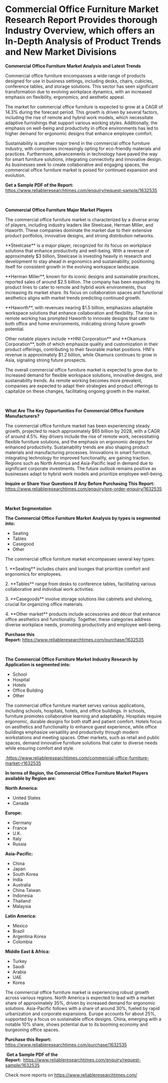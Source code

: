 <p><h1>Commercial Office Furniture Market Research Report Provides thorough Industry Overview, which offers an In-Depth Analysis of Product Trends and New Market Divisions</h1></p><p><strong>Commercial Office Furniture Market Analysis and Latest Trends</strong></p>
<p><p>Commercial office furniture encompasses a wide range of products designed for use in business settings, including desks, chairs, cubicles, conference tables, and storage solutions. This sector has seen significant transformation due to evolving workplace dynamics, with an increased emphasis on flexibility, ergonomics, and aesthetic appeal.</p><p>The market for commercial office furniture is expected to grow at a CAGR of 14.3% during the forecast period. This growth is driven by several factors, including the rise of remote and hybrid work models, which necessitate adaptive furnishings that support various working styles. Additionally, the emphasis on well-being and productivity in office environments has led to higher demand for ergonomic designs that enhance employee comfort.</p><p>Sustainability is another major trend in the commercial office furniture industry, with companies increasingly opting for eco-friendly materials and practices. Furthermore, advancements in technology have paved the way for smart furniture solutions, integrating connectivity and innovative design. As businesses seek to create collaborative and engaging spaces, the commercial office furniture market is poised for continued expansion and evolution.</p></p>
<p><strong>Get a Sample PDF of the Report:&nbsp;</strong> <a href="https://www.reliableresearchtimes.com/enquiry/request-sample/1632535?utm_campaign=3227&utm_medium=2&utm_source=Github&utm_content=ia&utm_term=05042025&utm_id=commercial-office-furniture">https://www.reliableresearchtimes.com/enquiry/request-sample/1632535</a></p>
<p>&nbsp;</p>
<p><strong>Commercial Office Furniture Major Market Players</strong></p>
<p><p>The commercial office furniture market is characterized by a diverse array of players, including industry leaders like Steelcase, Herman Miller, and Haworth. These companies dominate the market due to their extensive product portfolios, innovative designs, and strong distribution networks.</p><p>**Steelcase** is a major player, recognized for its focus on workplace solutions that enhance productivity and well-being. With a revenue of approximately $3 billion, Steelcase is investing heavily in research and development to stay ahead in ergonomics and sustainability, positioning itself for consistent growth in the evolving workspace landscape.</p><p>**Herman Miller**, known for its iconic designs and sustainable practices, reported sales of around $2.5 billion. The company has been expanding its product lines to cater to remote and hybrid work environments, thus increasing its market share. Its focus on collaboration spaces and functional aesthetics aligns with market trends predicting continued growth.</p><p>**Haworth**, with revenues nearing $1.5 billion, emphasizes adaptable workspace solutions that enhance collaboration and flexibility. The rise in remote working has prompted Haworth to innovate designs that cater to both office and home environments, indicating strong future growth potential.</p><p>Other notable players include **HNI Corporation** and **Okamura Corporation**, both of which emphasize quality and customization in their product offerings, contributing to their favorable market positions. HNI's revenue is approximately $1.2 billion, while Okamura continues to grow in Asia, signaling strong future prospects.</p><p>The overall commercial office furniture market is expected to grow due to increased demand for flexible workspace solutions, innovative designs, and sustainability trends. As remote working becomes more prevalent, companies are expected to adapt their strategies and product offerings to capitalize on these changes, facilitating ongoing growth in the market.</p></p>
<p>&nbsp;</p>
<p><strong>What Are The Key Opportunities For Commercial Office Furniture Manufacturers?</strong></p>
<p><p>The commercial office furniture market has been experiencing steady growth, projected to reach approximately $65 billion by 2028, with a CAGR of around 4.5%. Key drivers include the rise of remote work, necessitating flexible furniture solutions, and the emphasis on ergonomic designs for enhanced productivity. Sustainability trends are also shaping product materials and manufacturing processes. Innovations in smart furniture, integrating technology for improved functionality, are gaining traction. Regions such as North America and Asia-Pacific lead in demand due to significant corporate investments. The future outlook remains positive as businesses adapt to hybrid work models and prioritize employee well-being.</p></p>
<p><strong>Inquire or Share Your Questions If Any Before Purchasing This Report:</strong> <a href="https://www.reliableresearchtimes.com/enquiry/pre-order-enquiry/1632535?utm_campaign=3227&utm_medium=2&utm_source=Github&utm_content=ia&utm_term=05042025&utm_id=commercial-office-furniture">https://www.reliableresearchtimes.com/enquiry/pre-order-enquiry/1632535</a></p>
<p>&nbsp;</p>
<p><strong>Market Segmentation</strong></p>
<p><strong>The Commercial Office Furniture Market Analysis by types is segmented into:</strong></p>
<p><ul><li>Seating</li><li>Tables</li><li>Casegood</li><li>Other</li></ul></p>
<p><p>The commercial office furniture market encompasses several key types: </p><p>1. **Seating** includes chairs and lounges that prioritize comfort and ergonomics for employees.</p><p>2. **Tables** range from desks to conference tables, facilitating various collaborative and individual work activities.</p><p>3. **Casegoods** involve storage solutions like cabinets and shelving, crucial for organizing office materials.</p><p>4. **Other market** products include accessories and décor that enhance office aesthetics and functionality. Together, these categories address diverse workplace needs, promoting productivity and employee well-being.</p></p>
<p><strong>Purchase this Report:&nbsp;</strong><a href="https://www.reliableresearchtimes.com/purchase/1632535?utm_campaign=3227&utm_medium=2&utm_source=Github&utm_content=ia&utm_term=05042025&utm_id=commercial-office-furniture">https://www.reliableresearchtimes.com/purchase/1632535</a></p>
<p>&nbsp;</p>
<p><strong>The Commercial Office Furniture Market Industry Research by Application is segmented into:</strong></p>
<p><ul><li>School</li><li>Hospital</li><li>Hotels</li><li>Office Building</li><li>Other</li></ul></p>
<p><p>The commercial office furniture market serves various applications, including schools, hospitals, hotels, and office buildings. In schools, furniture promotes collaborative learning and adaptability. Hospitals require ergonomic, durable designs for both staff and patient comfort. Hotels focus on aesthetics and functionality to enhance guest experience, while office buildings emphasize versatility and productivity through modern workstations and meeting spaces. Other markets, such as retail and public spaces, demand innovative furniture solutions that cater to diverse needs while ensuring comfort and style.</p></p>
<p><a href="https://www.reliableresearchtimes.com/commercial-office-furniture-market-r1632535?utm_campaign=3227&utm_medium=2&utm_source=Github&utm_content=ia&utm_term=05042025&utm_id=commercial-office-furniture">&nbsp;https://www.reliableresearchtimes.com/commercial-office-furniture-market-r1632535</a></p>
<p><strong>In terms of Region, the Commercial Office Furniture Market Players available by Region are:</strong></p>
<p>
    <p> <strong> North America: </strong>
        <ul>
            <li>United States</li>
            <li>Canada</li>
        </ul>
        </p> 
    <p> <strong> Europe: </strong>
        <ul>
            <li>Germany</li>
            <li>France</li>
            <li>U.K.</li>
            <li>Italy</li>
            <li>Russia</li>
        </ul>
        </p> 
    <p> <strong> Asia-Pacific: </strong>
        <ul>
            <li>China</li>
            <li>Japan</li>
            <li>South Korea</li>
            <li>India</li>
            <li>Australia</li>
            <li>China Taiwan</li>
            <li>Indonesia</li>
            <li>Thailand</li>
            <li>Malaysia</li>
        </ul>
        </p> 
    <p> <strong> Latin America: </strong>
        <ul>
            <li>Mexico</li>
            <li>Brazil</li>
            <li>Argentina Korea</li>
            <li>Colombia</li>
        </ul>
        </p> 
    <p> <strong> Middle East & Africa: </strong>
        <ul>
            <li>Turkey</li>
            <li>Saudi</li>
            <li>Arabia</li>
            <li>UAE</li>
            <li>Korea</li>
        </ul>
    </p>
    </p>
<p><p>The commercial office furniture market is experiencing robust growth across various regions. North America is expected to lead with a market share of approximately 35%, driven by increased demand for ergonomic solutions. Asia-Pacific follows with a share of around 30%, fueled by rapid urbanization and corporate expansions. Europe accounts for about 25%, supported by a focus on sustainable office designs. China, emerging with a notable 10% share, shows potential due to its booming economy and burgeoning office spaces.</p></p>
<p><strong>Purchase this Report: </strong><a href="https://www.reliableresearchtimes.com/purchase/1632535?utm_campaign=3227&utm_medium=2&utm_source=Github&utm_content=ia&utm_term=05042025&utm_id=commercial-office-furniture">https://www.reliableresearchtimes.com/purchase/1632535</a></p>
<p>&nbsp;<strong>Get a Sample PDF of the Report:&nbsp;&nbsp;</strong><a href="https://www.reliableresearchtimes.com/enquiry/request-sample/1632535?utm_campaign=3227&utm_medium=2&utm_source=Github&utm_content=ia&utm_term=05042025&utm_id=commercial-office-furniture">https://www.reliableresearchtimes.com/enquiry/request-sample/1632535</a></p>
<p><strong></strong></p>
<p>Check more reports on <a href="https://www.reliableresearchtimes.com/?utm_campaign=3227&utm_medium=2&utm_source=Github&utm_content=ia&utm_term=05042025&utm_id=commercial-office-furniture">https://www.reliableresearchtimes.com/</a></p>